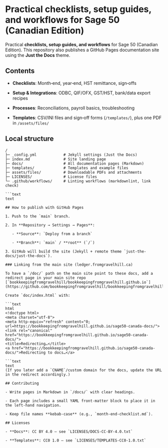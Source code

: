 # Practical **checklists, setup guides, and workflows** for Sage 50 (Canadian Edition)
Practical **checklists, setup guides, and workflows** for Sage 50 (Canadian Edition).
This repository also publishes a GitHub Pages documentation site using the **Just the Docs** theme.

## Contents

- **Checklists**: Month‑end, year‑end, HST remittance, sign‑offs

- **Setup & Integrations**: ODBC, QIF/OFX, GST/HST, bank/data export recipes

- **Processes**: Reconciliations, payroll basics, troubleshooting

- **Templates**: CSV/INI files and sign‑off forms (`/templates/`), plus one PDF in `/assets/files/`

## Local structure

```text
/
├─ _config.yml            # Jekyll settings (Just the Docs)
├─ index.md               # Site landing page
├─ docs/                  # All documentation pages (Markdown)
├─ templates/             # Templates and example files
├─ assets/files/          # Downloadable PDFs and attachments
├─ LICENSES/              # License files
└─ .github/workflows/     # Linting workflows (markdownlint, link check)

```text
text

## How to publish with GitHub Pages

1. Push to the `main` branch.

2. In **Repository → Settings → Pages**:

   - **Source**: `Deploy from a branch`

   - **Branch**: `main` / **root** (`/`)

3. GitHub will build the site (Jekyll + remote theme `just-the-docs/just-the-docs`).

### Linking from the main site (ledger.fromgravelhill.ca)

To have a `/doc/` path on the main site point to these docs, add a redirect page in your main site repo
[`bookkeepingfromgravelhill/bookkeepingfromgravelhill.github.io`](https://github.com/bookkeepingfromgravelhill/bookkeepingfromgravelhill.github.io):

Create `doc/index.html` with:

```text
html
<!doctype html>
<meta charset="utf-8">
<meta http-equiv="refresh" content="0; url=https://bookkeepingfromgravelhill.github.io/sage50-canada-docs/">
<link rel="canonical" href="https://bookkeepingfromgravelhill.github.io/sage50-canada-docs/">
<title>Redirecting…</title>
<a href="https://bookkeepingfromgravelhill.github.io/sage50-canada-docs/">Redirecting to docs…</a>

```text
text
(If you later add a `CNAME`/custom domain for the docs, update the URL in the redirect accordingly.)

## Contributing

- Write pages in Markdown in `/docs/` with clear headings.

- Each page includes a small YAML front‑matter block to place it in the left‑hand navigation.

- Keep file names **kebab‑case** (e.g., `month-end-checklist.md`).

## Licenses

- **Docs**: CC BY 4.0 — see `LICENSES/DOCS-CC-BY-4.0.txt`

- **Templates**: CC0 1.0 — see `LICENSES/TEMPLATES-CC0-1.0.txt`
